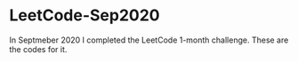 # LeetCode-Sep2020
In Septmeber 2020 I completed the LeetCode 1-month challenge. These are the codes for it.
